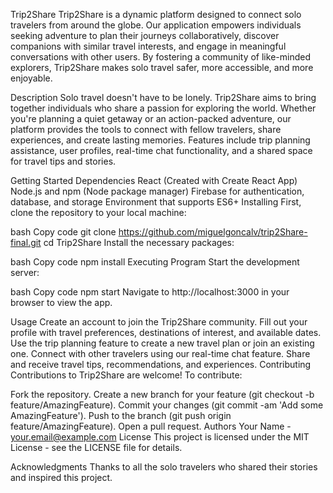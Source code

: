 Trip2Share
Trip2Share is a dynamic platform designed to connect solo travelers from around the globe. Our application empowers individuals seeking adventure to plan their journeys collaboratively, discover companions with similar travel interests, and engage in meaningful conversations with other users. By fostering a community of like-minded explorers, Trip2Share makes solo travel safer, more accessible, and more enjoyable.

Description
Solo travel doesn't have to be lonely. Trip2Share aims to bring together individuals who share a passion for exploring the world. Whether you're planning a quiet getaway or an action-packed adventure, our platform provides the tools to connect with fellow travelers, share experiences, and create lasting memories. Features include trip planning assistance, user profiles, real-time chat functionality, and a shared space for travel tips and stories.

Getting Started
Dependencies
React (Created with Create React App)
Node.js and npm (Node package manager)
Firebase for authentication, database, and storage
Environment that supports ES6+
Installing
First, clone the repository to your local machine:

bash
Copy code
git clone https://github.com/miguelgoncalv/trip2Share-final.git
cd Trip2Share
Install the necessary packages:

bash
Copy code
npm install
Executing Program
Start the development server:

bash
Copy code
npm start
Navigate to http://localhost:3000 in your browser to view the app.

Usage
Create an account to join the Trip2Share community.
Fill out your profile with travel preferences, destinations of interest, and available dates.
Use the trip planning feature to create a new travel plan or join an existing one.
Connect with other travelers using our real-time chat feature.
Share and receive travel tips, recommendations, and experiences.
Contributing
Contributions to Trip2Share are welcome! To contribute:

Fork the repository.
Create a new branch for your feature (git checkout -b feature/AmazingFeature).
Commit your changes (git commit -am 'Add some AmazingFeature').
Push to the branch (git push origin feature/AmazingFeature).
Open a pull request.
Authors
Your Name - your.email@example.com
License
This project is licensed under the MIT License - see the LICENSE file for details.

Acknowledgments
Thanks to all the solo travelers who shared their stories and inspired this project.
